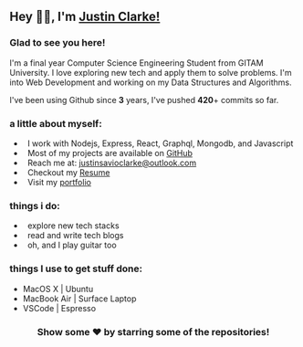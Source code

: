 ## Hey 👋🏻, I'm [Justin Clarke!](https://justinclarke.web.app)

<!-- [![Linkedin Badge](https://img.shields.io/badge/-LinkedIn-0e76a8?style=flat-square&logo=Linkedin&logoColor=white)](https://linkedin.com/in/iampavangandhi)
[![Website Badge](https://img.shields.io/badge/Website-3b5998?style=flat-square&logo=google-chrome&logoColor=white)](https://justinclarke.netlify.app/)
[![Twitter Badge](https://img.shields.io/badge/-Twitter-00acee?style=flat-square&logo=Twitter&logoColor=white)](https://twitter.com/justiinclarke)
[![Instagram Badge](https://img.shields.io/badge/-Instagram-e4405f?style=flat-square&logo=Instagram&logoColor=white)](https://instagram.com/justiinclarke/) -->

### Glad to see you here!

I'm a final year Computer Science Engineering Student from GITAM University. I love exploring new tech and apply them to solve problems. 
I'm into Web Development and working on my Data Structures and Algorithms.

I've been using Github since **3** years, I've pushed **420**+ commits so far.


### a little about myself:

- &nbsp; I work with Nodejs, Express, React, Graphql, Mongodb, and Javascript
- &nbsp; Most of my projects are available on [GitHub](https://github.com/justinclarke)
- &nbsp; Reach me at: justinsavioclarke@outlook.com
- &nbsp; Checkout my [Resume](https://github.com/JustinClarke/JustinClarke/raw/main/resume.pdf)
- &nbsp; Visit my [portfolio](https://justinclarke.web.app)

### things i do:

- &nbsp; explore new tech stacks
- &nbsp; read and write tech blogs
- &nbsp; oh, and I play guitar too
<!-- 
### Languages and Tools:

<code><img height="27" src="https://raw.githubusercontent.com/github/explore/80688e429a7d4ef2fca1e82350fe8e3517d3494d/topics/cpp/cpp.png" alt="cpp"></code>
<code><img height="27" src="https://raw.githubusercontent.com/github/explore/80688e429a7d4ef2fca1e82350fe8e3517d3494d/topics/python/python.png" alt="python"></code>
<code><img height="27" src="https://raw.githubusercontent.com/github/explore/80688e429a7d4ef2fca1e82350fe8e3517d3494d/topics/javascript/javascript.png" alt="javascript"></code>
<code><img height="27" src="https://raw.githubusercontent.com/github/explore/80688e429a7d4ef2fca1e82350fe8e3517d3494d/topics/sql/sql.png" alt="sql"></code>
<code><img height="27" src="https://encrypted-tbn0.gstatic.com/images?q=tbn%3AANd9GcSTTzPAw-55ssm1Im594xYZ9eRQu2JylrkYLg&usqp=CAU" alt="mongodb"></code>
<code><img height="27" src="https://raw.githubusercontent.com/devicons/devicon/master/icons/git/git-original.svg" alt="git"></code>
<code><img height="27" src="https://raw.githubusercontent.com/github/explore/80688e429a7d4ef2fca1e82350fe8e3517d3494d/topics/terminal/terminal.png" alt="terminal"></code> -->

<!--
<code><img height="25" src="https://raw.githubusercontent.com/github/explore/80688e429a7d4ef2fca1e82350fe8e3517d3494d/topics/sass/sass.png" alt="sass"></code>
-->

### things I use to get stuff done:

- MacOS X | Ubuntu
- MacBook Air | Surface Laptop
- VSCode | Espresso

<div align="center">

### Show some ❤️ by starring some of the repositories!

</div>
